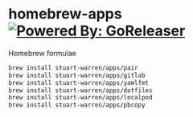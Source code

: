 # homebrew-apps [![Powered By: GoReleaser](https://img.shields.io/badge/powered%20by-goreleaser-green.svg?style=flat-square)](https://github.com/goreleaser)
Homebrew formulae

```sh
brew install stuart-warren/apps/pair
brew install stuart-warren/apps/gitlab
brew install stuart-warren/apps/yamlfmt
brew install stuart-warren/apps/dotfiles
brew install stuart-warren/apps/localpod
brew install stuart-warren/apps/pbcopy
```
